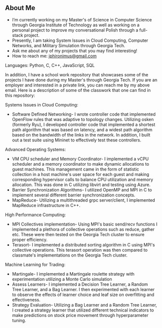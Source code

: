 
<!--
**jasonph2/jasonph2** is a ✨ _special_ ✨ repository because its `README.md` (this file) appears on your GitHub profile.-->

## About Me 
- I’m currently working on my Master's of Science in Computer Science through Georgia Institute of Technology as well as working on a personal project to improve my conversational Polish through a full-stack project.
- Presently, I am taking System Issues in Cloud Computing, Computer Networks, and Military Simulation through Georgia Tech. 
- Ask me about any of my projects that you may find interesting!
- How to reach me: jphironimus@gmail.com

Languages: Python, C, C++, JavaScript, SQL

In addition, I have a school work repository that showcases some of the projects I have done during my Master's through Georgia Tech. If you are an employer and interested in a private link, you can reach me by my above email. Here is a description of some of the classwork that one can find in this repository:

Systems Issues in Cloud Computing:
- Software Defined Networking- I wrote controller code that implemented OpenFlow rules that was adaptive to topology changes. Utilizing osken (formerly Ryu), I developed controller code that implemented a shortest path algorithm that was based on latency, and a widest path algorithm based on the bandwidth of the links in the network. In addition, I built out a test suite using Mininet to effectively test these controllers.

Advanced Operating Systems:
- VM CPU scheduler and Memory Coordinator- I implemented a vCPU scheduler and a memory coordinator to make dynamic allocations to guest machines. This management came in the form of statistic collection in a host machine's user space for each guest and making corresponding hypervisor calls to balance CPU utilization and memory allocation. This was done in C utilizing libvirt and testing using Azure.
- Barrier Synchronization Algorithms- I utilized OpenMP and MPI in C to implement several different barrier synchronization concepts.
- MapReduce- Utilizing a multithreaded grpc server/client, I implemented MapReduce infrastructure in C++.

High Performance Computing:
- MPI Collectives implementation- Using MPI's basic send/recv functions I implemented a plethora of collective operations such as reduce, gather etc. These were then tested on the Georgia Tech cluster to ensure proper efficiency.
- Terasort- I implemented a distributed sorting algorithm in C using MPI's collective operations. This terasort operation was then compared to classmate's implementations on the Georgia Tech cluster.

Machine Learning for Trading:
- Martingale- I implemented a Martingale roulette strategy with experimentation utilizing a Monte Carlo simulation
- Assess Learners- I implemented a Decision Tree Learner, a Random Tree Learner, and a Bag Learner. I then experimented with each learner to observe the effects of learner choice and leaf size on overfitting and effectiveness.
- Strategy Evaluation- Utilizing a Bag Learner and a Random Tree Learner, I created a strategy learner that utilized different technical indicators to make predictions on stock price movement through hyperparameter tuning.
